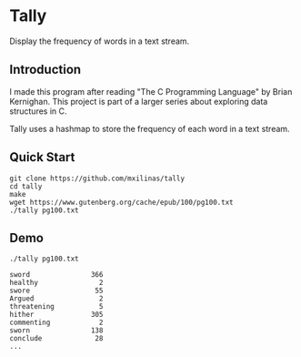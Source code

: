 # Tally
Display the frequency of words in a text stream.

## Introduction
I made this program after reading "The C Programming Language" by Brian Kernighan.
This project is part of a larger series about exploring data structures in C.

Tally uses a hashmap to store the frequency of each word in a text stream.

## Quick Start

	git clone https://github.com/mxilinas/tally
	cd tally
	make
	wget https://www.gutenberg.org/cache/epub/100/pg100.txt
	./tally pg100.txt
	
## Demo

	./tally pg100.txt

	sword               366
	healthy               2
	swore                55
	Argued                2
	threatening           5
	hither              305
	commenting            2
	sworn               138
	conclude             28
	...
